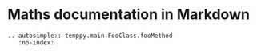 # Maths documentation in Markdown

```{eval-rst}
.. autosimple:: temppy.main.FooClass.fooMethod
   :no-index:
```